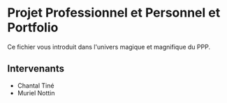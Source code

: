 # Projet Professionnel et Personnel et Portfolio

Ce fichier vous introduit dans l'univers magique et magnifique du PPP.

## Intervenants

- Chantal Tiné
- Muriel Nottin